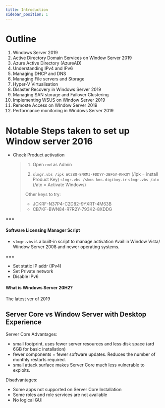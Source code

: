 ```yaml
---
title: Introduction
sidebar_position: 1
---
```


# Outline

1. Windows Server 2019
2. Active Directory Domain Services on Window Server 2019
3. Azure Active Directory (AzureAD)
4. Understanding IPv4 and IPv6
5. Managing DHCP and DNS
6. Managing File servers and Storage
7. Hyper-V Virtualisation
8. Disaster Recovery in Windows Server 2019
9. Managing SAN storage and Failover Clustering
10. Implementing WSUS on Window Server 2019
11. Remoste Access on WIndow Server 2019
12. Performance monitoring in Windows Server 2019

# Notable Steps taken to set up Window server 2016

- Check Product activation
  > 1. Open `cmd` as Admin
  >
  > 2. `slmgr.vbs /ipk WC2BQ-8NRM3-FDDYY-2BFGV-KHKQY` (/ipk = install Product Key)
  >    `slmgr.vbs /skms kms.digiboy.ir`
  >    `slmgr.vbs /ato` (/ato = Activate Windows)
  >
  > Other keys to try:
  >
  > - JCKRF-N37P4-C2D82-9YXRT-4M63B
  > - CB7KF-BWN84-R7R2Y-793K2-8XDDG

===

#### Software Licensing Manager Script

- `slmgr.vbs` is a built-in script to manage activation
  Avail in Window Vista/ Window Server 2008 and newer operating systems.

===

- Set static IP addr (IPv4)
- Set Private network
- Disable IPv6

#### What is Windows Server 20H2?

The latest ver of 2019

## Server Core vs Window Server with Desktop Experience

Server Core
Advantages:

- small footprint, uses fewer server resources and less disk space (ard 6GB for basic installation)
- fewer components = fewer software updates. Reduces the number of monthly restarts required.
- small attack surface makes Server Core much less vulnerable to exploits.

Disadvantages:

- Some apps not supported on Server Core Installation
- Some roles and role services are not available
- No logical GUI
